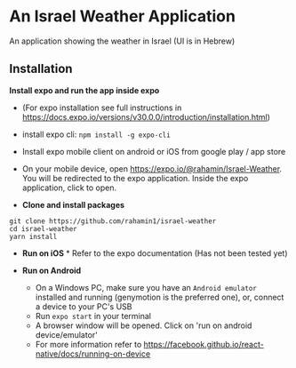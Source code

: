 # An Israel Weather Application
An application showing the weather in Israel (UI is in Hebrew)

## Installation

**Install expo and run the app inside expo**
* (For expo installation see full instructions in https://docs.expo.io/versions/v30.0.0/introduction/installation.html)
* install expo cli: `npm install -g expo-cli`
* Install expo mobile client on android or iOS from google play / app store
* On your mobile device, open https://expo.io/@rahamin/Israel-Weather. You will be redirected to the expo application. Inside the expo application, click to open.

*	**Clone and install packages**
```
git clone https://github.com/rahamin1/israel-weather
cd israel-weather
yarn install
```

*	**Run on iOS**
		*	Refer to the expo documentation (Has not been tested yet)

*	**Run on Android**
	*	On a Windows PC, make sure you have an `Android emulator` installed and running (genymotion is the preferred one), or, connect a device to your PC's USB
	*	Run `expo start` in your terminal
	* A browser window will be opened. Click on 'run on android device/emulator'
	* For more information refer to https://facebook.github.io/react-native/docs/running-on-device
